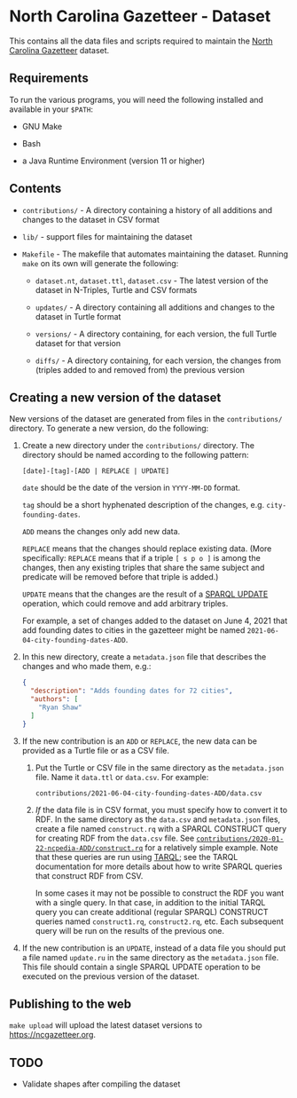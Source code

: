 # North Carolina Gazetteer - Dataset

This contains all the data files and scripts required to maintain the
[North Carolina Gazetteer](https://ncgazetteer.org) dataset.


## Requirements

To run the various programs, you will need the following installed and
available in your `$PATH`:

  * GNU Make
  
  * Bash

  * a Java Runtime Environment (version 11 or higher)


## Contents

* `contributions/` - A directory containing a history of all additions
  and changes to the dataset in CSV format

* `lib/` - support files for maintaining the dataset

* `Makefile` - The makefile that automates maintaining the
  dataset. Running `make` on its own will generate the following:

  - `dataset.nt`, `dataset.ttl`, `dataset.csv` - The latest version of
    the dataset in N-Triples, Turtle and CSV formats

  - `updates/` - A directory containing all additions and changes to
    the dataset in Turtle format

  - `versions/` - A directory containing, for each version, the full
    Turtle dataset for that version

  - `diffs/` - A directory containing, for each version, the changes
    from (triples added to and removed from) the previous version


## Creating a new version of the dataset

New versions of the dataset are generated from files in the
`contributions/` directory. To generate a new version, do the
following:

1. Create a new directory under the `contributions/` directory. The
   directory should be named according to the following pattern:

    `[date]-[tag]-[ADD | REPLACE | UPDATE]`
    
    `date` should be the date of the version in `YYYY-MM-DD` format.
    
    `tag` should be a short hyphenated description of the changes,
    e.g. `city-founding-dates`.
    
    `ADD` means the changes only add new data. 
    
    `REPLACE` means that the changes should replace existing
    data. (More specifically: `REPLACE` means that if a triple `[ s p
    o ]` is among the changes, then any existing triples that share
    the same subject and predicate will be removed before that triple
    is added.)
    
    `UPDATE` means that the changes are the result of a [SPARQL
    UPDATE](https://www.w3.org/TR/sparql11-update/) operation, which could remove and add arbitrary
    triples.
    
    For example, a set of changes added to the dataset on June 4, 2021
    that add founding dates to cities in the gazetteer might be named
    `2021-06-04-city-founding-dates-ADD`.

1. In this new directory, create a `metadata.json` file that describes
   the changes and who made them, e.g.:
   
   ```json
   {
     "description": "Adds founding dates for 72 cities",
     "authors": [
       "Ryan Shaw"
     ]
   }
   ```

1. If the new contribution is an `ADD` or `REPLACE`, the new data can
   be provided as a Turtle file or as a CSV file.
   
    1. Put the Turtle or CSV file in the same directory as the
       `metadata.json` file. Name it `data.ttl` or `data.csv`. For
       example:

       `contributions/2021-06-04-city-founding-dates-ADD/data.csv`
      
    1. *If* the data file is in CSV format, you must specify how to
       convert it to RDF. In the same directory as the `data.csv` and
       `metadata.json` files, create a file named `construct.rq` with a
       SPARQL CONSTRUCT query for creating RDF from the `data.csv`
       file. See [`contributions/2020-01-22-ncpedia-ADD/construct.rq`](contributions/2020-01-22-ncpedia-ADD/construct.rq)
       for a relatively simple example. Note that these queries are run
       using [TARQL](https://tarql.github.io); see the TARQL documentation for more details
       about how to write SPARQL queries that construct RDF from CSV.
   
       In some cases it may not be possible to construct the RDF you want
       with a single query. In that case, in addition to the initial TARQL
       query you can create additional (regular SPARQL) CONSTRUCT queries
       named `construct1.rq`, `construct2.rq`, etc. Each subsequent query
       will be run on the results of the previous one.

1. If the new contribution is an `UPDATE`, instead of a data file you
   should put a file named `update.ru` in the same directory as the
   `metadata.json` file. This file should contain a single SPARQL
   UPDATE operation to be executed on the previous version of the
   dataset.


## Publishing to the web

`make upload` will upload the latest dataset versions to <https://ncgazetteer.org>.

## TODO

* Validate shapes after compiling the dataset
